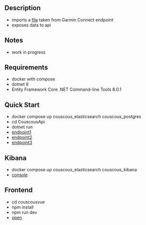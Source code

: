 ## Description
- imports a [file](https://github.com/loop614/couscous/blob/main/CouscousApi/src/DataImport/Example/gamin_activity_metrics.json) taken from Garmin Connect endpoint
- exposes data to api

## Notes
- work in progress

## Requirements
- docker with compose
- dotnet 8
- Entity Framework Core .NET Command-line Tools 8.0.1

## Quick Start
- docker compose up couscous_elasticsearch couscous_postgres
- cd CouscousApi
- dotnet run
- [endpoint1](http://localhost:5184/activity/1)
- [endpoint2](http://localhost:5184/events/activity/1)
- [endpoint3](http://localhost:5184/events/elastic/activity/1)

## Kibana
- docker compose up couscous_elasticsearch couscous_kibana
- [console](http://localhost:5601/app/dev_tools#/console)

## Frontend
- cd couscousvue
- npm install
- npm run dev
- [open](http://localhost:5173/)
